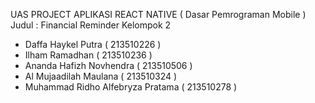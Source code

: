 UAS PROJECT APLIKASI REACT NATIVE ( Dasar Pemrograman Mobile )
Judul : Financial Reminder
Kelompok 2
- Daffa Haykel Putra ( 213510226 )
- Ilham Ramadhan ( 213510236 )
- Ananda Hafizh Novhendra ( 213510506 )
- Al Mujaadilah Maulana ( 213510324 )
- Muhammad Ridho Alfebryza Pratama ( 213510278 )
